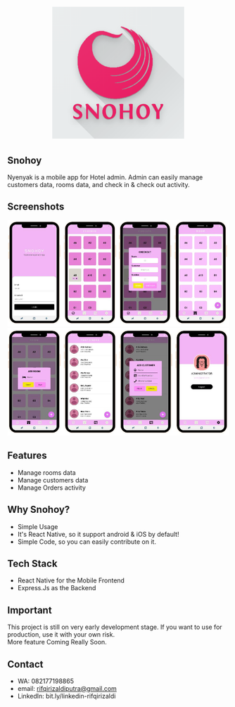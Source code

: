 <h1 align="center">
  <img src="./logo.png" width="300"/><br>
</h1>

## Snohoy
Nyenyak is a mobile app for Hotel admin. Admin can easily manage customers data, rooms data, and check in & check out activity.

## Screenshots

<p align="center">
  <img src="./gambar1.jpg" width="600"/>
  <img src="./gambar2.jpg" width="600"/>
</p>

## Features
* Manage rooms data
* Manage customers data
* Manage Orders activity

## Why Snohoy?
* Simple Usage
* It's React Native, so it support android & iOS by default!
* Simple Code, so you can easily contribute on it.

## Tech Stack
* React Native for the Mobile Frontend
* Express.Js as the Backend

## Important
This project is still on very early development stage. If you want to use for production, use it with your own risk.
<br>More feature Coming Really Soon.

## Contact 
* WA: 082177198865
* email: rifqirizaldiputra@gmail.com
* LinkedIn: bit.ly/linkedin-rifqirizaldi

